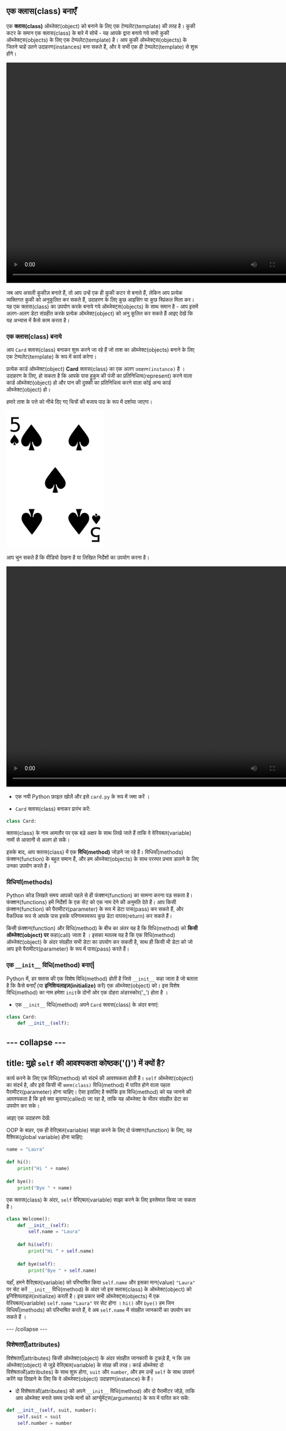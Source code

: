 ## एक क्लास(class) बनाएँ

एक **क्लास(class)** ऑब्जेक्ट(object) को बनाने के लिए एक टेम्पलेट(template) की तरह है। कुकी कटर के समान एक क्लास(class) के बारे में सोचें - यह आपके द्वारा बनाये गये सभी कुकी ऑब्जेक्ट्स(objects) के लिए एक टेम्पलेट(template) है। आप कुकी ऑब्जेक्ट्स(objects) के जितने चाहें उतने उदाहरण(instances) बना सकते हैं, और वे सभी एक ही टेम्पलेट(template) से शुरू होंगे। 

<video width="768" height="576" controls>
<source src="resources/Cementyourknowledgeofobjects_sd.mp4" type="video/mp4">
आपका ब्राउज़र वीडियो का समर्थन नहीं करता है, FireFox या Chrome आज़माएँ|
</video>

जब आप असली कुकीज़ बनाते हैं, तो आप उन्हें एक ही कुकी कटर से बनाते हैं, लेकिन आप प्रत्येक व्यक्तिगत कुकी को अनुकूलित कर सकते हैं, उदाहरण के लिए कुछ आइसिंग या कुछ स्प्रिंकल मिला कर। यह एक क्लास(class) का उपयोग करके बनाये गये ऑब्जेक्ट्स(objects) के साथ समान है - आप इसमें अलग-अलग डेटा संग्रहीत करके प्रत्येक ऑब्जेक्ट(object) को अनु कूलित कर सकते हैं आइए देखें कि यह अभ्यास में कैसे काम करता है।

### एक क्लास(class) बनाये

आप `Card` क्लास(class) बनाकर शुरू करने जा रहे हैं जो ताश का ऑब्जेक्ट(objects) बनाने के लिए एक टेम्पलेट(template) के रूप में कार्य करेगा।

प्रत्येक कार्ड ऑब्जेक्ट(object) **Card** क्लास(class) का एक अलग `उदाहरण(instance)` है । उदाहरण के लिए, हो सकता है कि आपके पास हुकुम की पंजी का प्रतिनिधित्व(represent) करने वाला कार्ड ऑब्जेक्ट(object) हो और पान की दुक्की का प्रतिनिधित्व करने वाला कोई अन्य कार्ड ऑब्जेक्ट(object) हो।

हमारे ताश के पत्ते को नीचे दिए गए चित्रों की बजाय पाठ के रूप में दर्शाया जाएगा।

![5 का हुकुम](images/five-of-spades.png)

आप चुन सकते हैं कि वीडियो देखना है या लिखित निर्देशों का उपयोग करना है।

<video width="768" height="576" controls>
<source src="resources/clip1.mp4" type="video/mp4">
आपका ब्राउज़र वीडियो का समर्थन नहीं करता है, FireFox या Chrome आज़माएँ|
</video>

+ एक नयी Python फ़ाइल खोलें और इसे `card.py` के रूप में जमा करें ।

+ `Card` क्लास(class) बनाकर प्रारंभ करें:

```python
class Card:
```

क्लास(class) के नाम आमतौर पर एक बड़े अक्षर के साथ लिखे जाते हैं ताकि वे वेरियबल(variable) नामों से आसानी से अलग हो सकें।

इसके बाद, आप क्लास(class) में एक **विधि(method)** जोड़ने जा रहे हैं। विधियाँ(methods) फंक्शन(function) के बहुत समान हैं, और हम ऑब्जेक्ट(objects) के साथ परस्पर प्रभाव डालने के लिए उनका उपयोग करते हैं।

### विधियां(methods)

Python कोड लिखते समय आपको पहले से ही फंक्शन(function) का सामना करना पड़ सकता है। फंक्शन(functions) हमें निर्देशों के एक सेट को एक नाम देने की अनुमति देते हैं। आप किसी फ़ंक्शन(function) को पैरामीटर(parameter) के रूप में डेटा पास(pass) कर सकते हैं, और वैकल्पिक रूप से आपके पास इसके परिणामस्वरूप कुछ डेटा वापस(return) कर सकते हैं।

किसी फ़ंक्शन(function) और विधि(method) के बीच का अंतर यह है कि विधि(method) को **किसी ऑब्जेक्ट(object) पर** कहा(call) जाता है । इसका मतलब यह है कि एक विधि(method) ऑब्जेक्ट(object) के अंदर संग्रहीत सभी डेटा का उपयोग कर सकती है, साथ ही किसी भी डेटा को जो आप इसे पैरामीटर(parameter) के रूप में पास(pass) करते हैं।

### एक `__init__` विधि(method) बनाएं|

Python में, हर क्लास की एक विशेष विधि(method) होती है जिसे `__init__` कहा जाता है जो बताता है कि कैसे बनाएँ (या **इनिशियलाइज़(initialize)**  करें) एक ऑब्जेक्ट(object) को। इस विशेष विधि(method) का नाम हमेशा `init`के दोनों ओर एक दोहरा अंडरस्कोर('_') होता है ।

+ एक `__init__` विधि(method) अपने `Card` क्लास(class) के अंदर बनाएं:

```python
class Card:
    def __init__(self):
```

--- collapse ---
---
title: मुझे `self` की आवश्यकता कोष्ठक('()') में क्यों है?
---

कार्य करने के लिए एक विधि(method) को संदर्भ की आवश्यकता होती है। `self` ऑब्जेक्ट(object) का संदर्भ है, और इसे किसी भी `क्लास(class)` विधि(method) में पारित होने वाला पहला पैरामीटर(parameter) होना चाहिए। ऐसा इसलिए है क्योंकि इस विधि(method) को यह जानने की आवश्यकता है कि इसे क्या बुलाया(called) जा रहा है, ताकि यह ऑब्जेक्ट के भीतर संग्रहीत डेटा का उपयोग कर सके।

आइए एक उदाहरण देखें:

OOP के बाहर, एक ही वेरिएबल(variable) साझा करने के लिए दो फंक्शन(function) के लिए, यह वैश्विक(global variable) होना चाहिए:

```python
name = "Laura"

def hi():
    print("Hi " + name)

def bye():
    print("Bye " + name)
```

एक क्लास(class) के अंदर, `self` वेरिएबल(variable) साझा करने के लिए इस्तेमाल किया जा सकता है।

```python
class Welcome():
    def __init__(self):
        self.name = "Laura"

    def hi(self):
        print("Hi " + self.name)

    def bye(self):
        print("Bye " + self.name)
```

यहाँ, हमने वैरिएबल(variable) को परिभाषित किया `self.name` और इसका मान(value) `"Laura"` पर सेट करें `__init__` विधि(method) के अंदर जो इस क्लास(class) के ऑब्जेक्ट(object) को इनिशियलाइज़(initialize) करती है। इस प्रकार सभी ऑब्जेक्ट्स(objects) में एक वेरियबल(variable) `self.name` `"Laura"` पर सेट होगा । `hi()` और `bye()` हम जिन विधियाँ(methods) को परिभाषित करते हैं, वे अब `self.name` में संग्रहीत जानकारी का उपयोग कर सकते हैं ।

--- /collapse ---

### विशेषताएँ(attributes)

विशेषताएँ(attributes) किसी ऑब्जेक्ट(object) के अंदर संग्रहीत जानकारी के टुकड़े हैं, न कि उस ऑब्जेक्ट(object) से जुड़े वेरिएबल(variable) के संग्रह की तरह। कार्ड ऑब्जेक्ट दो विशेषताओं(attributes) के साथ शुरू होगा, `suit` और `number`, और हम उन्हें `self` के साथ उपसर्ग करेंगे यह दिखाने के लिए कि वे ऑब्जेक्ट(object) उदाहरण(instance) के हैं।

+ दो विशेषताओं(attributes) को अपने `__init__` विधि(method) और दो पैरामीटर जोड़े, ताकि आप ऑब्जेक्ट बनाते समय उनके मानों को आर्ग्यूमेंट्स(arguments) के रूप में पारित कर सकें:

```python
def __init__(self, suit, number):
    self.suit = suit
    self.number = number
```
